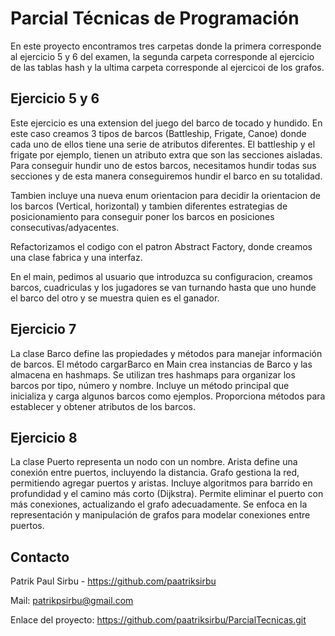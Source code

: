 # Parcial Técnicas de Programación

En este proyecto encontramos tres carpetas donde la primera corresponde al ejercicio 5 y 6 del examen, la segunda carpeta corresponde al ejercicio de las tablas hash y la ultima carpeta corresponde al ejercicoi de los grafos.

## Ejercicio 5 y 6
Este ejercicio es una extension del juego del barco de tocado y hundido. En este caso creamos 3 tipos de barcos (Battleship, Frigate, Canoe) donde cada uno de ellos tiene una serie de atributos diferentes. El battleship y el frigate por ejemplo, tienen un atributo extra que son las secciones aisladas. Para conseguir hundir uno de estos barcos, necesitamos hundir todas sus secciones y de esta manera conseguiremos hundir el barco en su totalidad.

Tambien incluye una nueva enum orientacion para decidir la orientacion de los barcos (Vertical, horizontal) y tambien diferentes estrategias de posicionamiento para conseguir poner los barcos en posiciones consecutivas/adyacentes.

Refactorizamos el codigo con el patron Abstract Factory, donde creamos una clase fabrica y una interfaz.

En el main, pedimos al usuario que introduzca su configuracion, creamos barcos, cuadriculas y los jugadores se van turnando hasta que uno hunde el barco del otro y se muestra quien es el ganador.

## Ejercicio 7 
La clase Barco define las propiedades y métodos para manejar información de barcos.
El método cargarBarco en Main crea instancias de Barco y las almacena en hashmaps.
Se utilizan tres hashmaps para organizar los barcos por tipo, número y nombre.
Incluye un método principal que inicializa y carga algunos barcos como ejemplos.
Proporciona métodos para establecer y obtener atributos de los barcos.

## Ejercicio 8 
La clase Puerto representa un nodo con un nombre.
Arista define una conexión entre puertos, incluyendo la distancia.
Grafo gestiona la red, permitiendo agregar puertos y aristas.
Incluye algoritmos para barrido en profundidad y el camino más corto (Dijkstra).
Permite eliminar el puerto con más conexiones, actualizando el grafo adecuadamente.
Se enfoca en la representación y manipulación de grafos para modelar conexiones entre puertos.

## Contacto

Patrik Paul Sirbu - https://github.com/paatriksirbu

Mail: patrikpsirbu@gmail.com

Enlace del proyecto: https://github.com/paatriksirbu/ParcialTecnicas.git
